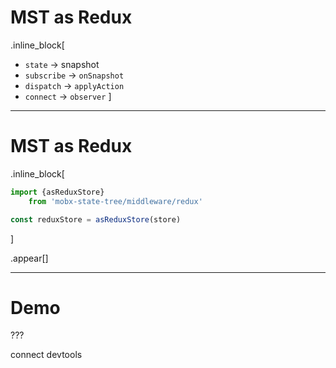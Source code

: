 # MST as Redux

.inline_block[
- `state` &rarr; snapshot
- `subscribe` &rarr; `onSnapshot`
- `dispatch` &rarr; `applyAction`
- `connect` &rarr; `observer`
]

---

# MST as Redux

.inline_block[
```javascript
import {asReduxStore}
    from 'mobx-state-tree/middleware/redux'

const reduxStore = asReduxStore(store)
```
]

.appear[<i class="em em-cupid"></i>]

---

# Demo

???

connect devtools